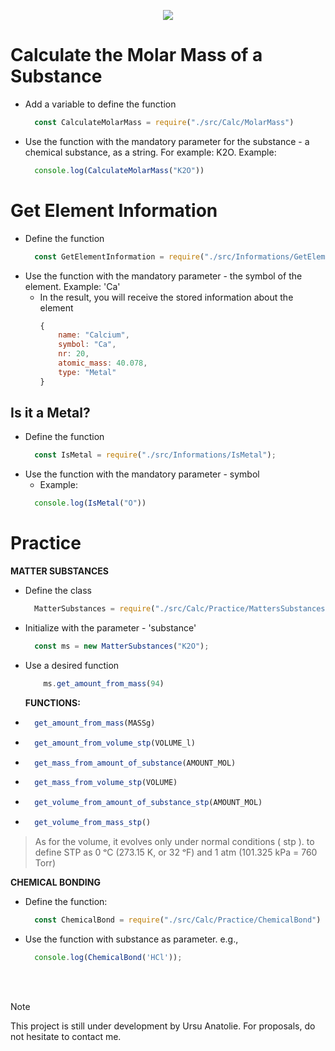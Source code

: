 <p align=center><img src="https://github.com/anatolieursu/chemistryisfun/assets/104382017/1df6e785-be3a-4eab-8fb6-47a943cba31b"></p>

# Calculate the Molar Mass of a Substance
- Add a variable to define the function <br>
  ```js
    const CalculateMolarMass = require("./src/Calc/MolarMass")
    ```
- Use the function with the mandatory parameter for the substance - a chemical substance, as a string. For example: K2O. Example: <br>
  ```js
    console.log(CalculateMolarMass("K2O"))
    ```

# Get Element Information
- Define the function <br>
  ```js
    const GetElementInformation = require("./src/Informations/GetElementInformation");
    ```
- Use the function with the mandatory parameter - the symbol of the element. Example: 'Ca'
  - In the result, you will receive the stored information about the element
    ```js
    {
        name: "Calcium",
        symbol: "Ca",
        nr: 20,
        atomic_mass: 40.078,
        type: "Metal"
    }
    ```

## Is it a Metal?
- Define the function <br>
  ```js
    const IsMetal = require("./src/Informations/IsMetal");
  ```
- Use the function with the mandatory parameter - symbol
  - Example: 
  ```js
    console.log(IsMetal("O"))
  ```

# Practice
**MATTER SUBSTANCES** <br>
- Define the class <br>
  ```js 
    MatterSubstances = require("./src/Calc/Practice/MattersSubstances");
  ```
- Initialize with the parameter - 'substance'
  ```js
    const ms = new MatterSubstances("K2O");
    ```
- Use a desired function
  ```js
      ms.get_amount_from_mass(94)
  ``` 
  **FUNCTIONS:**
- ```js
    get_amount_from_mass(MASSg)
  ```
- ```js
    get_amount_from_volume_stp(VOLUME_l)
    ``` 
- ```js
    get_mass_from_amount_of_substance(AMOUNT_MOL)
    ```
- ```js
    get_mass_from_volume_stp(VOLUME)
    ```
- ```js
    get_volume_from_amount_of_substance_stp(AMOUNT_MOL)
  ``` 
- ```js
    get_volume_from_mass_stp()
    ```
>As for the volume, it evolves only under normal conditions ( stp ). to define STP as 0 ᵒC (273.15 K, or 32 ᵒF) and 1 atm (101.325 kPa = 760 Torr)


**CHEMICAL BONDING**
- Define the function:
  ```js
    const ChemicalBond = require("./src/Calc/Practice/ChemicalBond")
    ```
- Use the function with substance as parameter. e.g.,
  ```js
    console.log(ChemicalBond('HCl'));
    ```

<br><br>
> [!NOTE]
> This project is still under development by Ursu Anatolie. For proposals, do not hesitate to contact me.
